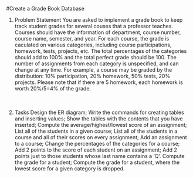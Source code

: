 #Create a Grade Book Database
1. Problem Statement
You are asked to implement a grade book to keep track student grades for several couses that a professor teaches. Courses should have the information of department, course number, course name, semester, and year.  For each course, the grade is caculated on various categories, including course participations, homework, tests, projects, etc.  The total percentages of the categories should add to 100% and the total perfect grade should be 100. The number of assignments from each category is unspecified, and can change at any time.  For example, a course may be graded by the distribution: 10% participation, 20% homework, 50% tests, 20% projects. Please note that if there are 5 homework, each homework is worth 20%/5=4% of the grade.

　

2. Tasks
Design the ER diagram;
Write the commands for creating tables and inserting values;
Show the tables with the contents that you have inserted;
Compute the average/highest/lowest score of an assignment;
List all of the students in a given course;
List all of the students in a course and all of their scores on every assignment;
Add an assignment to a course;
Change the percentages of the categories for a course;
Add 2 points to the score of each student on an assignment;
Add 2 points just to those students whose last name contains a ‘Q’.
Compute the grade for a student;
Compute the grade for a student, where the lowest score for a given category is dropped.
